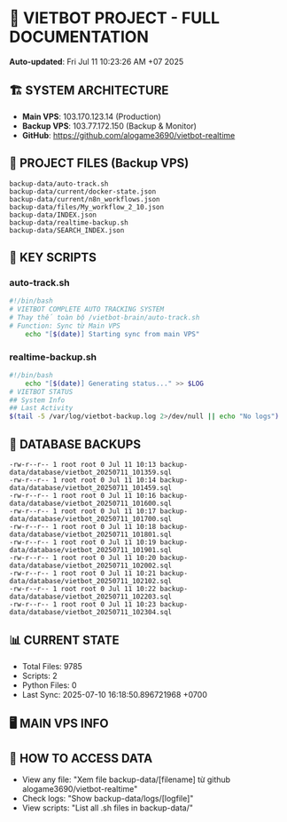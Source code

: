 # 🤖 VIETBOT PROJECT - FULL DOCUMENTATION
**Auto-updated**: Fri Jul 11 10:23:26 AM +07 2025

## 🏗️ SYSTEM ARCHITECTURE
- **Main VPS**: 103.170.123.14 (Production)
- **Backup VPS**: 103.77.172.150 (Backup & Monitor)
- **GitHub**: https://github.com/alogame3690/vietbot-realtime

## 📁 PROJECT FILES (Backup VPS)
```
backup-data/auto-track.sh
backup-data/current/docker-state.json
backup-data/current/n8n_workflows.json
backup-data/files/My_workflow_2_10.json
backup-data/INDEX.json
backup-data/realtime-backup.sh
backup-data/SEARCH_INDEX.json
```

## 🔧 KEY SCRIPTS
### auto-track.sh
```bash
#!/bin/bash
# VIETBOT COMPLETE AUTO TRACKING SYSTEM
# Thay thế toàn bộ /vietbot-brain/auto-track.sh
# Function: Sync từ Main VPS
    echo "[$(date)] Starting sync from main VPS"
```
### realtime-backup.sh
```bash
#!/bin/bash
    echo "[$(date)] Generating status..." >> $LOG
# VIETBOT STATUS
## System Info
## Last Activity
$(tail -5 /var/log/vietbot-backup.log 2>/dev/null || echo "No logs")
```

## 💾 DATABASE BACKUPS
```
-rw-r--r-- 1 root root 0 Jul 11 10:13 backup-data/database/vietbot_20250711_101359.sql
-rw-r--r-- 1 root root 0 Jul 11 10:14 backup-data/database/vietbot_20250711_101459.sql
-rw-r--r-- 1 root root 0 Jul 11 10:16 backup-data/database/vietbot_20250711_101600.sql
-rw-r--r-- 1 root root 0 Jul 11 10:17 backup-data/database/vietbot_20250711_101700.sql
-rw-r--r-- 1 root root 0 Jul 11 10:18 backup-data/database/vietbot_20250711_101801.sql
-rw-r--r-- 1 root root 0 Jul 11 10:19 backup-data/database/vietbot_20250711_101901.sql
-rw-r--r-- 1 root root 0 Jul 11 10:20 backup-data/database/vietbot_20250711_102002.sql
-rw-r--r-- 1 root root 0 Jul 11 10:21 backup-data/database/vietbot_20250711_102102.sql
-rw-r--r-- 1 root root 0 Jul 11 10:22 backup-data/database/vietbot_20250711_102203.sql
-rw-r--r-- 1 root root 0 Jul 11 10:23 backup-data/database/vietbot_20250711_102304.sql
```

## 📊 CURRENT STATE
- Total Files: 9785
- Scripts: 2
- Python Files: 0
- Last Sync: 2025-07-10 16:18:50.896721968 +0700

## 🖥️ MAIN VPS INFO


## 🚨 HOW TO ACCESS DATA
- View any file: "Xem file backup-data/[filename] từ github alogame3690/vietbot-realtime"
- Check logs: "Show backup-data/logs/[logfile]"
- View scripts: "List all .sh files in backup-data/"
